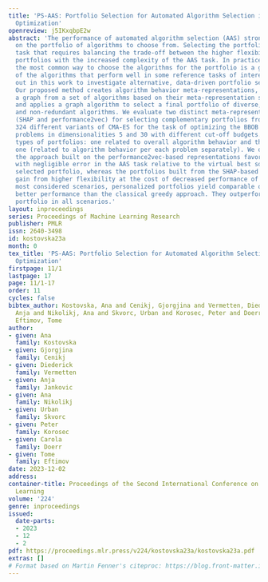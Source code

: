 ```yaml
---
title: 'PS-AAS: Portfolio Selection for Automated Algorithm Selection in Black-Box
  Optimization'
openreview: j5IKxqbpE2w
abstract: 'The performance of automated algorithm selection (AAS) strongly depends
  on the portfolio of algorithms to choose from. Selecting the portfolio is a non-trivial
  task that requires balancing the trade-off between the higher flexibility of large
  portfolios with the increased complexity of the AAS task. In practice, probably
  the most common way to choose the algorithms for the portfolio is a greedy selection
  of the algorithms that perform well in some reference tasks of interest. We set
  out in this work to investigate alternative, data-driven portfolio selection techniques.
  Our proposed method creates algorithm behavior meta-representations, constructs
  a graph from a set of algorithms based on their meta-representation similarity,
  and applies a graph algorithm to select a final portfolio of diverse, representative,
  and non-redundant algorithms. We evaluate two distinct meta-representation techniques
  (SHAP and performance2vec) for selecting complementary portfolios from a total of
  324 different variants of CMA-ES for the task of optimizing the BBOB single-objective
  problems in dimensionalities 5 and 30 with different cut-off budgets. We test two
  types of portfolios: one related to overall algorithm behavior and the ‘personalized’
  one (related to algorithm behavior per each problem separately). We observe that
  the approach built on the performance2vec-based representations favors small portfolios
  with negligible error in the AAS task relative to the virtual best solver from the
  selected portfolio, whereas the portfolios built from the SHAP-based representations
  gain from higher flexibility at the cost of decreased performance of the AAS. Across
  most considered scenarios, personalized portfolios yield comparable or slightly
  better performance than the classical greedy approach. They outperform the full
  portfolio in all scenarios.'
layout: inproceedings
series: Proceedings of Machine Learning Research
publisher: PMLR
issn: 2640-3498
id: kostovska23a
month: 0
tex_title: 'PS-AAS: Portfolio Selection for Automated Algorithm Selection in Black-Box
  Optimization'
firstpage: 11/1
lastpage: 17
page: 11/1-17
order: 11
cycles: false
bibtex_author: Kostovska, Ana and Cenikj, Gjorgjina and Vermetten, Diederick and Jankovic,
  Anja and Nikolikj, Ana and Skvorc, Urban and Korosec, Peter and Doerr, Carola and
  Eftimov, Tome
author:
- given: Ana
  family: Kostovska
- given: Gjorgjina
  family: Cenikj
- given: Diederick
  family: Vermetten
- given: Anja
  family: Jankovic
- given: Ana
  family: Nikolikj
- given: Urban
  family: Skvorc
- given: Peter
  family: Korosec
- given: Carola
  family: Doerr
- given: Tome
  family: Eftimov
date: 2023-12-02
address:
container-title: Proceedings of the Second International Conference on Automated Machine
  Learning
volume: '224'
genre: inproceedings
issued:
  date-parts:
  - 2023
  - 12
  - 2
pdf: https://proceedings.mlr.press/v224/kostovska23a/kostovska23a.pdf
extras: []
# Format based on Martin Fenner's citeproc: https://blog.front-matter.io/posts/citeproc-yaml-for-bibliographies/
---
```

